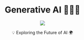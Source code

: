 <h1 align="center">Generative AI 🤖🎨🧠</h1>
<p align="center">
    <a href="https://github.com/akinprojenet" target="_blank"><img src="https://img.shields.io/badge/-Github-000?style=flat-square&logo=Github&logoColor=white"/></a>
</p>

<p align="center">💡 Exploring the Future of AI 🌍</p>
